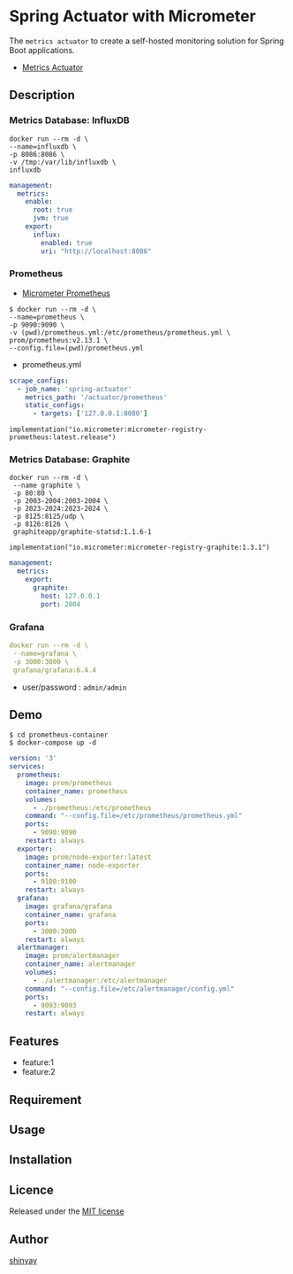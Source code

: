 # Spring Actuator with Micrometer

The `metrics actuator` to create a self-hosted monitoring solution for Spring Boot applications.


- [Metrics Actuator](https://docs.spring.io/spring-boot/docs/current/reference/html/production-ready-metrics.html)

## Description

### Metrics Database: InfluxDB
```
docker run --rm -d \
--name=influxdb \
-p 8086:8086 \
-v /tmp:/var/lib/influxdb \
influxdb
```

```yaml
management:
  metrics:
    enable:
      root: true
      jvm: true
    export:
      influx:
        enabled: true
        uri: "http://localhost:8086"
```

### Prometheus
- [Micrometer Prometheus](https://micrometer.io/docs/registry/prometheus)

```
$ docker run --rm -d \
--name=prometheus \
-p 9090:9090 \
-v (pwd)/prometheus.yml:/etc/prometheus/prometheus.yml \
prom/prometheus:v2.13.1 \
--config.file=(pwd)/prometheus.yml
```

- prometheus.yml
```yaml
scrape_configs:
  - job_name: 'spring-actuator'
    metrics_path: '/actuator/prometheus'
    static_configs:
      - targets: ['127.0.0.1:8080']
```

```
implementation("io.micrometer:micrometer-registry-prometheus:latest.release")
```

### Metrics Database: Graphite

```
docker run --rm -d \
 --name graphite \
 -p 80:80 \
 -p 2003-2004:2003-2004 \
 -p 2023-2024:2023-2024 \
 -p 8125:8125/udp \
 -p 8126:8126 \
 graphiteapp/graphite-statsd:1.1.6-1
```

```
implementation("io.micrometer:micrometer-registry-graphite:1.3.1")
```

```yaml
management:
  metrics:
    export:
      graphite:
        host: 127.0.0.1
        port: 2004
```

### Grafana

```yaml
docker run --rm -d \
 --name=grafana \
 -p 3000:3000 \
 grafana/grafana:6.4.4
```

- user/password : `admin/admin`

## Demo
```
$ cd prometheus-container
$ docker-compose up -d
```

```yaml
version: '3'
services:
  prometheus:
    image: prom/prometheus
    container_name: prometheus
    volumes:
      - ./prometheus:/etc/prometheus
    command: "--config.file=/etc/prometheus/prometheus.yml"
    ports:
      - 9090:9090
    restart: always
  exporter:
    image: prom/node-exporter:latest
    container_name: node-exporter
    ports:
      - 9100:9100
    restart: always
  grafana:
    image: grafana/grafana
    container_name: grafana
    ports:
      - 3000:3000
    restart: always
  alertmanager:
    image: prom/alertmanager
    container_name: alertmanager
    volumes:
      - ./alertmanager:/etc/alertmanager
    command: "--config.file=/etc/alertmanager/config.yml"
    ports:
      - 9093:9093
    restart: always
```

## Features

- feature:1
- feature:2

## Requirement

## Usage

## Installation

## Licence

Released under the [MIT license](https://gist.githubusercontent.com/shinyay/56e54ee4c0e22db8211e05e70a63247e/raw/34c6fdd50d54aa8e23560c296424aeb61599aa71/LICENSE)

## Author

[shinyay](https://github.com/shinyay)
